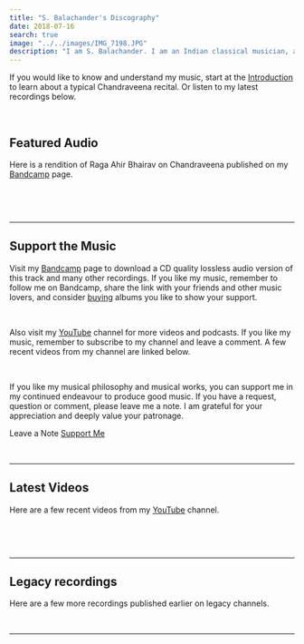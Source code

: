 ```yaml
---
title: "S. Balachander's Discography"
date: 2018-07-16
search: true
image: "../../images/IMG_7198.JPG"
description: "I am S. Balachander. I am an Indian classical musician, and a performing artist of Chandraveena. Chandraveena has been designed to reflect my musical ideas and identity. I play the Chandraveena according to the principles of Indian Raga system and the philosophy of Maarga Sangeet. Here is a selection of my recordings and concert videos. Do check them out! Hope you find something you like."
---
```

If you would like to know and understand my music, start at the <a href="/intro/"><inline-button>Introduction</inline-button></a> to learn about a typical Chandraveena recital. Or listen to my latest recordings below.

<br>

## Featured Audio

Here is a rendition of Raga Ahir Bhairav on Chandraveena published on my <a href="https://chandraveena.bandcamp.com/"><inline-button background="#408294">Bandcamp</inline-button></a> page.

<br>

<band-camp albumid="3106704254" albumname="an-informal-baithak" albumtitle="An Informal Baithak by S Balachander"></band-camp>

<br>
<hr>

## Support the Music
Visit my <a href="https://chandraveena.bandcamp.com/"><inline-button background="#408294">Bandcamp</inline-button></a> page to download a CD quality lossless audio version of this track and many other recordings. If you like my music, remember to follow me on Bandcamp, share the link with your friends and other music lovers, and consider [buying](https://chandraveena.bandcamp.com/album/an-informal-baithak-i?action=buy) albums you like to show your support.

<br>

Also visit my <a href="https://www.youtube.com/channel/UCxPyMV4LS9YBePXM0mV4hjg"><inline-button background="#ff0000">YouTube</inline-button></a> channel for more videos and podcasts. If you like my music, remember to subscribe to my channel and leave a comment. A few recent videos from my channel are linked below.

<br>

If you like my musical philosophy and musical works, you can support me in my continued endeavour to produce good music. If you have a request, question or comment, please leave me a note. I am grateful for your appreciation and deeply value your patronage.

<notice-box center=" ">

<my-button to="/contact/">Leave a Note</my-button>
<a href="https://www.paypal.me/ChandraveenaTest"><unlinked-button>Support Me</unlinked-button></a>

</notice-box>

<br>
<hr>

## Latest Videos

Here are a few recent videos from my <a href="https://www.youtube.com/channel/UCxPyMV4LS9YBePXM0mV4hjg"><inline-button background="#ff0000">YouTube</inline-button></a> channel.

<br>

<you-tube-channel channelid="UCxPyMV4LS9YBePXM0mV4hjg"></you-tube-channel>

<br>
<hr>

## Legacy recordings

Here are a few more recordings published earlier on legacy channels.

<you-tube-channel channelid="UCvy6YWW_J7M3t6BXArVaePw"></you-tube-channel>

<br>
<hr>

<you-tube-channel channelid="UCuS4qFPMqowcEiRv6cUy4sQ"></you-tube-channel>
